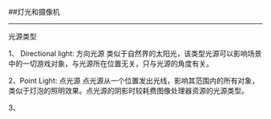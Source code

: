 ##灯光和摄像机

---

光源类型

1、 Directional light: 方向光源
类似于自然界的太阳光，该类型光源可以影响场景中的一切游戏对象，与光源所在位置无关，只与光源的角度有关。

2、Point Light: 点光源
点光源从一个位置发出光线，影响其范围内的所有对象，类似于灯泡的照明效果。点光源的阴影时较耗费图像处理器资源的光源类型。

3、